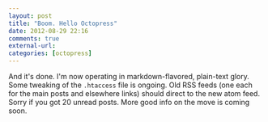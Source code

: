 ```yaml
---
layout: post
title: "Boom. Hello Octopress"
date: 2012-08-29 22:16
comments: true
external-url: 
categories: [octopress]
---
```


And it's done. I'm now operating in markdown-flavored, plain-text glory. Some tweaking of the `.htaccess` file is ongoing. Old RSS feeds (one each for the main posts and elsewhere links) should direct to the new atom feed. Sorry if you got 20 unread posts. More good info on the move is coming soon.